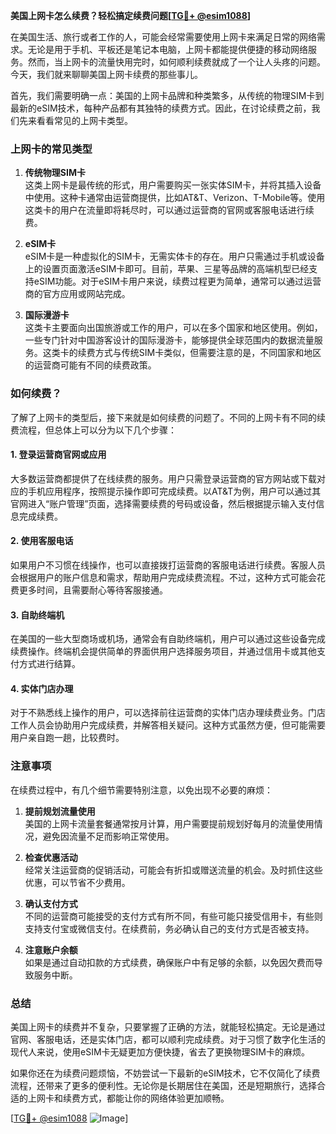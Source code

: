**美国上网卡怎么续费？轻松搞定续费问题[[TG💪+ @esim1088](https://t.me/s/esim1088)]**

在美国生活、旅行或者工作的人，可能会经常需要使用上网卡来满足日常的网络需求。无论是用于手机、平板还是笔记本电脑，上网卡都能提供便捷的移动网络服务。然而，当上网卡的流量快用完时，如何顺利续费就成了一个让人头疼的问题。今天，我们就来聊聊美国上网卡续费的那些事儿。

首先，我们需要明确一点：美国的上网卡品牌和种类繁多，从传统的物理SIM卡到最新的eSIM技术，每种产品都有其独特的续费方式。因此，在讨论续费之前，我们先来看看常见的上网卡类型。

### 上网卡的常见类型

1. **传统物理SIM卡**  
   这类上网卡是最传统的形式，用户需要购买一张实体SIM卡，并将其插入设备中使用。这种卡通常由运营商提供，比如AT&T、Verizon、T-Mobile等。使用这类卡的用户在流量即将耗尽时，可以通过运营商的官网或客服电话进行续费。

2. **eSIM卡**  
   eSIM卡是一种虚拟化的SIM卡，无需实体卡的存在。用户只需通过手机或设备上的设置页面激活eSIM卡即可。目前，苹果、三星等品牌的高端机型已经支持eSIM功能。对于eSIM卡用户来说，续费过程更为简单，通常可以通过运营商的官方应用或网站完成。

3. **国际漫游卡**  
   这类卡主要面向出国旅游或工作的用户，可以在多个国家和地区使用。例如，一些专门针对中国游客设计的国际漫游卡，能够提供全球范围内的数据流量服务。这类卡的续费方式与传统SIM卡类似，但需要注意的是，不同国家和地区的运营商可能有不同的续费政策。

### 如何续费？

了解了上网卡的类型后，接下来就是如何续费的问题了。不同的上网卡有不同的续费流程，但总体上可以分为以下几个步骤：

#### 1. 登录运营商官网或应用  
大多数运营商都提供了在线续费的服务。用户只需登录运营商的官方网站或下载对应的手机应用程序，按照提示操作即可完成续费。以AT&T为例，用户可以通过其官网进入“账户管理”页面，选择需要续费的号码或设备，然后根据提示输入支付信息完成续费。

#### 2. 使用客服电话  
如果用户不习惯在线操作，也可以直接拨打运营商的客服电话进行续费。客服人员会根据用户的账户信息和需求，帮助用户完成续费流程。不过，这种方式可能会花费更多时间，且需要耐心等待客服接通。

#### 3. 自助终端机  
在美国的一些大型商场或机场，通常会有自助终端机，用户可以通过这些设备完成续费操作。终端机会提供简单的界面供用户选择服务项目，并通过信用卡或其他支付方式进行结算。

#### 4. 实体门店办理  
对于不熟悉线上操作的用户，可以选择前往运营商的实体门店办理续费业务。门店工作人员会协助用户完成续费，并解答相关疑问。这种方式虽然方便，但可能需要用户亲自跑一趟，比较费时。

### 注意事项

在续费过程中，有几个细节需要特别注意，以免出现不必要的麻烦：

1. **提前规划流量使用**  
   美国的上网卡流量套餐通常按月计算，用户需要提前规划好每月的流量使用情况，避免因流量不足而影响正常使用。

2. **检查优惠活动**  
   经常关注运营商的促销活动，可能会有折扣或赠送流量的机会。及时抓住这些优惠，可以节省不少费用。

3. **确认支付方式**  
   不同的运营商可能接受的支付方式有所不同，有些可能只接受信用卡，有些则支持支付宝或微信支付。在续费前，务必确认自己的支付方式是否被支持。

4. **注意账户余额**  
   如果是通过自动扣款的方式续费，确保账户中有足够的余额，以免因欠费而导致服务中断。

### 总结

美国上网卡的续费并不复杂，只要掌握了正确的方法，就能轻松搞定。无论是通过官网、客服电话，还是实体门店，都可以顺利完成续费。对于习惯了数字化生活的现代人来说，使用eSIM卡无疑更加方便快捷，省去了更换物理SIM卡的麻烦。

如果你还在为续费问题烦恼，不妨尝试一下最新的eSIM技术，它不仅简化了续费流程，还带来了更多的便利性。无论你是长期居住在美国，还是短期旅行，选择合适的上网卡和续费方式，都能让你的网络体验更加顺畅。

[[TG💪+ @esim1088](https://t.me/s/esim1088) ![Image](https://i.postimg.cc/4NQfJmqS/Snipaste-2025-05-13-00-14-12.png)]